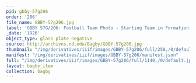 ```yaml
---
pid: gbby-57g206
order: '206'
file_name: GBBY-57g206.jpg
label: 'GBBY 57G/206: Football Team Photo - Starting Team in Formation - 1926'
_date: '1926'
object_type: glass plate negative
source: http://archives.nd.edu/Bagby/GBBY-57g206.jpg
thumbnail: "/img/derivatives/iiif/images/GBBY-57g206/full/250,/0/default.jpg"
manifest: "/img/derivatives/iiif/images/GBBY-57g206/manifest.json"
full: "/img/derivatives/iiif/images/GBBY-57g206/full/1140,/0/default.jpg"
layout: bagby_item
collection: bagby
---
```

